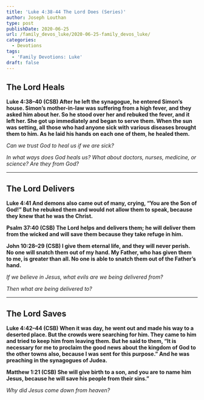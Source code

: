 ```yaml
---
title: 'Luke 4:38-44 The Lord Does (Series)'
author: Joseph Louthan
type: post
publishDate: 2020-06-25
url: /family_devos_luke/2020-06-25-family_devos_luke/
categories:
  - Devotions
tags:
  - 'Family Devotions: Luke'
draft: false
---
```

## The Lord Heals

**Luke 4:38–40 (CSB) After he left the synagogue, he entered Simon’s house. Simon’s mother-in-law was suffering from a high fever, and they asked him about her.  So he stood over her and rebuked the fever, and it left her. She got up immediately and began to serve them.  When the sun was setting, all those who had anyone sick with various diseases brought them to him. As he laid his hands on each one of them, he healed them.** 

*Can we trust God to heal us if we are sick?*

*In what ways does God heals us? What about doctors, nurses, medicine, or science? Are they from God?*

------

## The Lord Delivers

**Luke 4:41 And demons also came out of many, crying, “You are the Son of God!” But he rebuked them and would not allow them to speak, because they knew that he was the Christ.**

**Psalm 37:40 (CSB) The Lord helps and delivers them; he will deliver them from the wicked and will save them because they take refuge in him.**

**John 10:28–29 (CSB) I give them eternal life, and they will never perish. No one will snatch them out of my hand.  My Father, who has given them to me, is greater than all. No one is able to snatch them out of the Father’s hand.** 

*If we believe in Jesus, what evils are we being delivered from?*

*Then what are being delivered to?*

------

## The Lord Saves

**Luke 4:42–44 (CSB) When it was day, he went out and made his way to a deserted place. But the crowds were searching for him. They came to him and tried to keep him from leaving them.  But he said to them, “It is necessary for me to proclaim the good news about the kingdom of God to the other towns also, because I was sent for this purpose.”  And he was preaching in the synagogues of Judea.** 

**Matthew 1:21 (CSB) She will give birth to a son, and you are to name him Jesus, because he will save his people from their sins.”**

*Why did Jesus come down from heaven?*